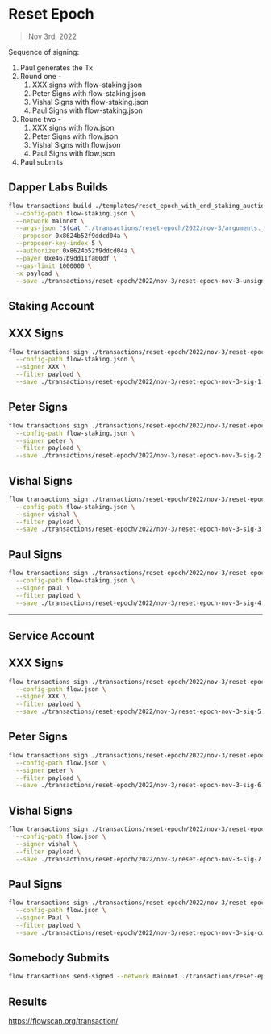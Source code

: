 # Reset Epoch

> Nov 3rd, 2022

Sequence of signing: 
1. Paul generates the Tx
2. Round one - 
   1. XXX signs with flow-staking.json
   2. Peter Signs with flow-staking.json
   3. Vishal Signs with flow-staking.json
   4. Paul Signs with flow-staking.json
3. Roune two -
   1. XXX signs with flow.json
   2. Peter Signs with flow.json
   3. Vishal Signs with flow.json
   4. Paul Signs with flow.json
4. Paul submits

## Dapper Labs Builds

```sh
flow transactions build ./templates/reset_epoch_with_end_staking_auction.cdc \
  --config-path flow-staking.json \
  --network mainnet \
  --args-json "$(cat "./transactions/reset-epoch/2022/nov-3/arguments.json")" \
  --proposer 0x8624b52f9ddcd04a \
  --proposer-key-index 5 \
  --authorizer 0x8624b52f9ddcd04a \
  --payer 0xe467b9dd11fa00df \
  --gas-limit 1000000 \
  -x payload \
  --save ./transactions/reset-epoch/2022/nov-3/reset-epoch-nov-3-unsigned.rlp
```

## Staking Account

## XXX Signs

```sh
flow transactions sign ./transactions/reset-epoch/2022/nov-3/reset-epoch-nov-3-unsigned.rlp \
  --config-path flow-staking.json \
  --signer XXX \
  --filter payload \
  --save ./transactions/reset-epoch/2022/nov-3/reset-epoch-nov-3-sig-1.rlp
```

## Peter Signs

```sh
flow transactions sign ./transactions/reset-epoch/2022/nov-3/reset-epoch-nov-3-sig-1.rlp \
  --config-path flow-staking.json \
  --signer peter \
  --filter payload \
  --save ./transactions/reset-epoch/2022/nov-3/reset-epoch-nov-3-sig-2.rlp
```

## Vishal Signs

```sh
flow transactions sign ./transactions/reset-epoch/2022/nov-3/reset-epoch-nov-3-sig-2.rlp \
  --config-path flow-staking.json \
  --signer vishal \
  --filter payload \
  --save ./transactions/reset-epoch/2022/nov-3/reset-epoch-nov-3-sig-3.rlp
```

## Paul Signs

```sh
flow transactions sign ./transactions/reset-epoch/2022/nov-3/reset-epoch-nov-3-sig-3.rlp \
  --config-path flow-staking.json \
  --signer paul \
  --filter payload \
  --save ./transactions/reset-epoch/2022/nov-3/reset-epoch-nov-3-sig-4.rlp
```

---

## Service Account
## XXX Signs

```sh
flow transactions sign ./transactions/reset-epoch/2022/nov-3/reset-epoch-nov-3-sig-4.rlp \
  --config-path flow.json \
  --signer XXX \
  --filter payload \
  --save ./transactions/reset-epoch/2022/nov-3/reset-epoch-nov-3-sig-5.rlp
```

## Peter Signs

```sh
flow transactions sign ./transactions/reset-epoch/2022/nov-3/reset-epoch-nov-3-sig-5.rlp \
  --config-path flow.json \
  --signer peter \
  --filter payload \
  --save ./transactions/reset-epoch/2022/nov-3/reset-epoch-nov-3-sig-6.rlp
```

## Vishal Signs

```sh
flow transactions sign ./transactions/reset-epoch/2022/nov-3/reset-epoch-nov-3-sig-6.rlp \
  --config-path flow.json \
  --signer vishal \
  --filter payload \
  --save ./transactions/reset-epoch/2022/nov-3/reset-epoch-nov-3-sig-7.rlp
```

## Paul Signs

```sh
flow transactions sign ./transactions/reset-epoch/2022/nov-3/reset-epoch-nov-3-sig-7.rlp \
  --config-path flow.json \
  --signer Paul \
  --filter payload \
  --save ./transactions/reset-epoch/2022/nov-3/reset-epoch-nov-3-sig-complete.rlp
```

## Somebody Submits

```sh
flow transactions send-signed --network mainnet ./transactions/reset-epoch/2022/nov-3/reset-epoch-nov-3-sig-complete.rlp
```

## Results

https://flowscan.org/transaction/


